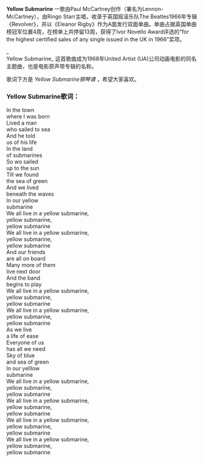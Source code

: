 

**Yellow Submarine** 一歌由Paul McCartney创作（署名为Lennon-McCartney），由Ringo
Starr主唱，收录于英国摇滚乐队The Beatles1966年专辑《Revolver》，并以《Eleanor
Rigby》作为A面发行双面单曲。单曲占据英国单曲榜冠军位置4周，在榜单上共停留13周，获得了Ivor Novello Award评选的“for the
highest certified sales of any single issued in the UK in 1966”奖项。

_  
Yellow Submarine_ 这首歌曲成为1968年United Artist (UA)公司动画电影的同名主题曲，也是电影原声带专辑的名称。

  
歌词下方是 _Yellow Submarine钢琴谱_ ，希望大家喜欢。

### Yellow Submarine歌词：

In the town  
where I was born  
Lived a man  
who sailed to sea  
And he told  
us of his life  
In the land  
of submarines  
So wo sailed  
up to the sun  
Till we found  
the sea of green  
And we lived  
beneath the waves  
In our yellow  
submarine  
We all live in a yellow submarine,  
yellow submarine,  
yellow submarine  
We all live in a yellow submarine,  
yellow submarine,  
yellow submarine  
And our friends  
are all on board  
Many more of them  
live next door  
And the band  
begins to play  
We all live in a yellow submarine,  
yellow submarine,  
yellow submarine  
We all live in a yellow submarine,  
yellow submarine,  
yellow submarine  
As we live  
a life of ease  
Everyone of us  
has all we need  
Sky of blue  
and sea of green  
In our yelllow  
submarine  
We all live in a yellow submarine,  
yellow submarine,  
yellow submarine  
We all live in a yellow submarine,  
yellow submarine,  
yellow submarine  
We all live in a yellow submarine,  
yellow submarine,  
yellow submarine  
We all live in a yellow submarine,  
yellow submarine,  
yellow submarine


